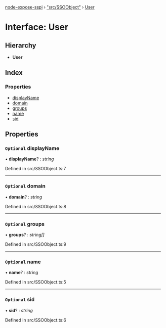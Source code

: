 [node-expose-sspi](../README.md) › ["src/SSOObject"](../modules/_src_ssoobject_.md) › [User](_src_ssoobject_.user.md)

# Interface: User

## Hierarchy

* **User**

## Index

### Properties

* [displayName](_src_ssoobject_.user.md#optional-displayname)
* [domain](_src_ssoobject_.user.md#optional-domain)
* [groups](_src_ssoobject_.user.md#optional-groups)
* [name](_src_ssoobject_.user.md#optional-name)
* [sid](_src_ssoobject_.user.md#optional-sid)

## Properties

### `Optional` displayName

• **displayName**? : *string*

Defined in src/SSOObject.ts:7

___

### `Optional` domain

• **domain**? : *string*

Defined in src/SSOObject.ts:8

___

### `Optional` groups

• **groups**? : *string[]*

Defined in src/SSOObject.ts:9

___

### `Optional` name

• **name**? : *string*

Defined in src/SSOObject.ts:5

___

### `Optional` sid

• **sid**? : *string*

Defined in src/SSOObject.ts:6
